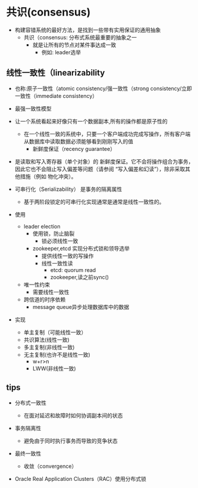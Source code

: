 # 共识(consensus)

+ 构建容错系统的最好方法，是找到一些带有实用保证的通用抽象
    + 共识（consensus: 分布式系统最重要的抽象之一
        + 就是让所有的节点对某件事达成一致
            + 例如: leader选举

## 线性一致性（linearizability
+ 也称:原子一致性（atomic consistency/强一致性（strong consistency/立即一致性（immediate consistency）
+ 最强一致性模型
+ 让一个系统看起来好像只有一个数据副本,所有的操作都是原子性的
    + 在一个线性一致的系统中，只要一个客户端成功完成写操作，所有客户端从数据库中读取数据必须能够看到刚刚写入的值
        + 新鲜度保证（recency guarantee）
+ 是读取和写入寄存器（单个对象）的 新鲜度保证。它不会将操作组合为事务，因此它也不会阻止写入偏差等问题（请参阅 “写入偏差和幻读”），除非采取其他措施（例如 物化冲突）。

+ 可串行化（Serializability） 是事务的隔离属性
    + 基于两阶段锁定的可串行化实现通常是通常是线性一致性的。

+ 使用
    + leader election
        + 使用锁，防止脑裂
            + 锁必须线性一致
        + zookeeper,etcd 实现分布式锁和领导选举
            + 提供线性一致的写操作
            + 线性一致性读
                + etcd: quorum read
                + zookeeper,读之前sync()
    + 唯一性约束
        + 需要线性一致性
    + 跨信道的时序依赖
        + message queue异步处理数据库中的数据

+ 实现
    + 单主复制（可能线性一致）
    + 共识算法(线性一致)
    + 多主复制(非线性一致)
    + 无主复制(也许不是线性一致)
        + w+r>n
        + LWW(非线性一致)
## tips

+ 分布式一致性
    + 在面对延迟和故障时如何协调副本间的状态

+ 事务隔离性
    + 避免由于同时执行事务而导致的竞争状态

+ 最终一致性
    + 收敛（convergence）

+  Oracle Real Application Clusters（RAC）使用分布式锁